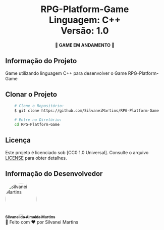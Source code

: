 <h1 align="center">
    RPG-Platform-Game
    <br />
    Linguagem: C++
    <br />
    Versão: 1.0
</h1>

<h4 align="center">
    🚀 GAME EM ANDAMENTO 🚀
</h4>

## Informação do Projeto

Game utilizando linguagem C++ para desenvolver o Game RPG-Platform-Game

<!-- <p align="center">
    <a href="https://imgur.com/vtG3Etb"><img src="https://i.imgur.com/vtG3Etb.png" title="source: imgur.com" /></a>
    <br />
</p> -->

## Clonar o Projeto

```bash
    # Clone o Repositório:
    $ git clone https://github.com/SilvaneiMartins/RPG-Platform-Game

    # Entre no Diretório:
    cd RPG-Platform-Game
```

## Licença

Este projeto é licenciado sob [CC0 1.0 Universal]. Consulte o arquivo [LICENSE](https://github.com/SilvaneiMartins/RPG-Platform-Game/blob/master/LICENSE) para obter detalhes.

## Informação do Desenvolvedor

<a href="https://github.com/SilvaneiMartins">
    <img
        style="border-radius:50%"
        src="https://github.com/SilvaneiMartins.png"
        width="100px;"
        alt="Silvanei Martins"
    />
    <br />
    <sub>
        <b>Silvanei de Almeida Martins</b>
    </sub>
</a>
     <a href="https://github.com/SilvaneiMartins" title="Silvanei martins" >
 </a>
<br />
🚀 Feito com ❤️ por Silvanei Martins
